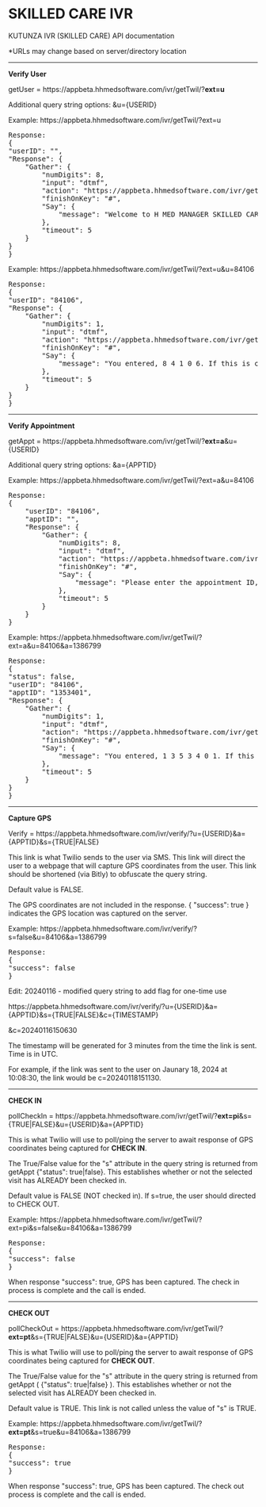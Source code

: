 # SKILLED CARE IVR
KUTUNZA IVR (SKILLED CARE) API documentation

*URLs may change based on server/directory location

<hr />

<strong>Verify User</strong>

getUser = http<area>s://appbeta.hhmedsoftware.com/ivr/getTwil/?<strong>ext=u</strong>

Additional query string options: &u={USERID}

Example: http<area>s://appbeta.hhmedsoftware.com/ivr/getTwil/?ext=u

<pre>
Response:
{
"userID": "",
"Response": {
	"Gather": {
		"numDigits": 8,
		"input": "dtmf",
		"action": "https://appbeta.hhmedsoftware.com/ivr/getTwil/?ext=u",
		"finishOnKey": "#",
		"Say": {
			"message": "Welcome to H MED MANAGER SKILLED CARE I V R. Please enter your user ID, followed by the pound sign."
		},
		"timeout": 5
	}
}
}
</pre>


Example: http<area>s://appbeta.hhmedsoftware.com/ivr/getTwil/?ext=u&u=84106

<pre>
Response:
{
"userID": "84106",
"Response": {
	"Gather": {
		"numDigits": 1,
		"input": "dtmf",
		"action": "https://appbeta.hhmedsoftware.com/ivr/getTwil/?ext=uc",
		"finishOnKey": "#",
		"Say": {
			"message": "You entered, 8 4 1 0 6. If this is correct, press 1 for Yes or 2 for No, followed by the pound sign."
		},
		"timeout": 5
	}
}
}
</pre>

<hr />

<strong>Verify Appointment</strong>

getAppt = http<area>s://appbeta.hhmedsoftware.com/ivr/getTwil/?<strong>ext=a</strong>&u={USERID}

Additional query string options: &a={APPTID}

Example: http<area>s://appbeta.hhmedsoftware.com/ivr/getTwil/?ext=a&u=84106

<pre>
Response:
{
	"userID": "84106",
	"apptID": "",
	"Response": {
		"Gather": {
			"numDigits": 8,
			"input": "dtmf",
			"action": "https://appbeta.hhmedsoftware.com/ivr/getTwil/?ext=a",
			"finishOnKey": "#",
			"Say": {
				"message": "Please enter the appointment ID, followed by the pound sign."
			},
			"timeout": 5
		}
	}
}
</pre>

Example: http<area>s://appbeta.hhmedsoftware.com/ivr/getTwil/?ext=a&u=84106&a=1386799

<pre>
Response:
{
"status": false,
"userID": "84106",
"apptID": "1353401",
"Response": {
	"Gather": {
		"numDigits": 1,
		"input": "dtmf",
		"action": "https://appbeta.hhmedsoftware.com/ivr/getTwil/?ext=ac",
		"finishOnKey": "#",
		"Say": {
			"message": "You entered, 1 3 5 3 4 0 1. If this is correct, press 1 for Yes or 2 for No, followed by the pound sign."
		},
		"timeout": 5
	}
}
}
</pre>

<hr />

<strong>Capture GPS</strong>

Verify = http<area>s://appbeta.hhmedsoftware.com/ivr/verify/?u={USERID}&a={APPTID}&s={TRUE|FALSE}

This link is what Twilio sends to the user via SMS. This link will direct the user to a webpage that will capture GPS coordinates from the user. 
This link should be shortened (via Bitly) to obfuscate the query string.

Default value is FALSE.

The GPS coordinates are not included in the response. { "success": true } indicates the GPS location was captured on the server.

Example: http<area>s://appbeta.hhmedsoftware.com/ivr/verify/?s=false&u=84106&a=1386799

<pre>
Response:
{
"success": false
}
</pre>

Edit: 20240116 - modified query string to add flag for one-time use

http<area>s://appbeta.hhmedsoftware.com/ivr/verify/?u={USERID}&a={APPTID}&s={TRUE|FALSE}&c={TIMESTAMP}

&c=20240116150630 

The timestamp will be generated for 3 minutes from the time the link is sent. Time is in UTC.

For example, if the link was sent to the user on Jaunary 18, 2024 at 10:08:30, the link would be c=20240118151130.

-----

<strong>CHECK IN</strong>

pollCheckIn = http<area>s://appbeta.hhmedsoftware.com/ivr/getTwil/?<strong>ext=pi</strong>&s={TRUE|FALSE}&u={USERID}&a={APPTID}

This is what Twilio will use to poll/ping the server to await response of GPS coordinates being captured for <strong>CHECK IN</strong>. 

The True/False value for the "s" attribute in the query string is returned from getAppt {"status": true|false}. This establishes whether or not the selected visit has ALREADY been checked in. 

Default value is FALSE (NOT checked in).  If s=true, the user should directed to CHECK OUT.

Example: http<area>s://appbeta.hhmedsoftware.com/ivr/getTwil/?ext=pi&s=false&u=84106&a=1386799

<pre>
Response:
{
"success": false
}
</pre>

When response "success": true, GPS has been captured. The check in process is complete and the call is ended.

-----

<strong>CHECK OUT</strong>

pollCheckOut = http<area>s://appbeta.hhmedsoftware.com/ivr/getTwil/?<strong>ext=pt</strong>&s={TRUE|FALSE}&u={USERID}&a={APPTID}

This is what Twilio will use to poll/ping the server to await response of GPS coordinates being captured for <strong>CHECK OUT</strong>. 

The True/False value for the "s" attribute in the query string is returned from getAppt ( {"status": true|false} ). This establishes whether or not the selected visit has ALREADY been checked in. 

Default value is TRUE.  This link is not called unless the value of "s" is TRUE.

Example: http<area>s://appbeta.hhmedsoftware.com/ivr/getTwil/?<strong>ext=pt</strong>&s=true&u=84106&a=1386799

<pre>
Response:
{
"success": true
}
</pre>

When response "success": true, GPS has been captured. The check out process is complete and the call is ended.

